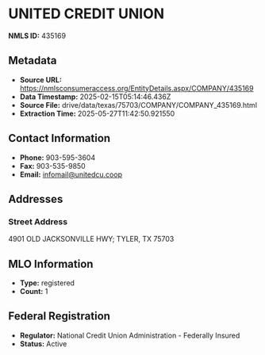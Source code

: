 # UNITED CREDIT UNION

**NMLS ID:** 435169

## Metadata
- **Source URL:** https://nmlsconsumeraccess.org/EntityDetails.aspx/COMPANY/435169
- **Data Timestamp:** 2025-02-15T05:14:46.436Z
- **Source File:** drive/data/texas/75703/COMPANY/COMPANY_435169.html
- **Extraction Time:** 2025-05-27T11:42:50.921550

## Contact Information
- **Phone:** 903-595-3604
- **Fax:** 903-535-9850
- **Email:** infomail@unitedcu.coop

## Addresses
### Street Address
4901 OLD JACKSONVILLE HWY; TYLER, TX 75703

## MLO Information
- **Type:** registered
- **Count:** 1

## Federal Registration
- **Regulator:** National Credit Union Administration - Federally Insured
- **Status:** Active

